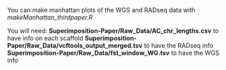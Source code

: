 You can make manhattan plots of the WGS and RADseq data with *makeManhattan_thirdpaper.R*

You will need:
**Superimposition-Paper/Raw_Data/AC_chr_lengths.csv** to have info on each scaffold
**Superimposition-Paper/Raw_Data/vcftools_output_merged.tsv** to have the RADseq info
**Superimposition-Paper/Raw_Data/fst_window_WG.tsv** to have the WGS info

